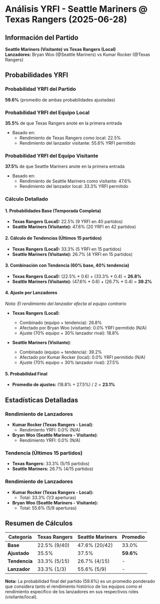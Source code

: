 # Análisis YRFI - Seattle Mariners @ Texas Rangers (2025-06-28)

## Información del Partido
**Seattle Mariners (Visitante) vs Texas Rangers (Local)**  
**Lanzadores:** Bryan Woo (@Seattle Mariners) vs Kumar Rocker (@Texas Rangers)

## Probabilidades YRFI

### Probabilidad YRFI del Partido
**59.6%** (promedio de ambas probabilidades ajustadas)

### Probabilidad YRFI del Equipo Local
**35.5%** de que Texas Rangers anote en la primera entrada
- Basado en:
  - Rendimiento de Texas Rangers como local: 22.5%
  - Rendimiento del lanzador visitante: 55.6% YRFI permitido

### Probabilidad YRFI del Equipo Visitante
**37.5%** de que Seattle Mariners anote en la primera entrada
- Basado en:
  - Rendimiento de Seattle Mariners como visitante: 47.6%
  - Rendimiento del lanzador local: 33.3% YRFI permitido

### Cálculo Detallado

#### 1. Probabilidades Base (Temporada Completa)
- **Texas Rangers (Local):** 22.5% (9 YRFI en 40 partidos)
- **Seattle Mariners (Visitante):** 47.6% (20 YRFI en 42 partidos)

#### 2. Cálculo de Tendencias (Últimos 15 partidos)
- **Texas Rangers (Local):** 33.3% (5 YRFI en 15 partidos)
- **Seattle Mariners (Visitante):** 26.7% (4 YRFI en 15 partidos)

#### 3. Combinación con Tendencia (60% base, 40% tendencia)
- **Texas Rangers (Local):** (22.5% * 0.6) + (33.3% * 0.4) = **26.8%**
- **Seattle Mariners (Visitante):** (47.6% * 0.6) + (26.7% * 0.4) = **39.2%**

#### 4. Ajuste por Lanzadores
*Nota: El rendimiento del lanzador afecta al equipo contrario*

- **Texas Rangers (Local)**:
  - Combinado (equipo + tendencia): 26.8%
  - Afectado por Bryan Woo (visitante): 0.0% YRFI permitido (N/A)
  - Ajuste (70% equipo + 30% lanzador rival): 18.8%

- **Seattle Mariners (Visitante)**:
  - Combinado (equipo + tendencia): 39.2%
  - Afectado por Kumar Rocker (local): 0.0% YRFI permitido (N/A)
  - Ajuste (70% equipo + 30% lanzador rival): 27.5%

#### 5. Probabilidad Final
- **Promedio de ajustes:** (18.8% + 27.5%) / 2 = **23.1%**

## Estadísticas Detalladas


### Rendimiento de Lanzadores
- **Kumar Rocker (Texas Rangers - Local)**:
  - Rendimiento YRFI: 0.0% (N/A)
- **Bryan Woo (Seattle Mariners - Visitante)**:
  - Rendimiento YRFI: 0.0% (N/A)
### Tendencia (Últimos 15 partidos)
- **Texas Rangers:** 33.3% (5/15 partidos)
- **Seattle Mariners:** 26.7% (4/15 partidos)

### Rendimiento de Lanzadores
- **Kumar Rocker (Texas Rangers - Local):**
  - Total: 33.3% (1/3 aperturas)
- **Bryan Woo (Seattle Mariners - Visitante):**
  - Total: 55.6% (5/9 aperturas)

## Resumen de Cálculos
| Categoría | Texas Rangers        | Seattle Mariners     | Promedio |
|-----------|----------------------|----------------------|----------|
| **Base** | 22.5% (9/40) | 47.6% (20/42) | 33.0% |
| **Ajustado** | 35.5% | 37.5% | **59.6%** |
| **Tendencia** | 33.3% (5/15) | 26.7% (4/15) | - |
| **Lanzador** | 33.3% (1/3) | 55.6% (5/9) | - |

**Nota:** La probabilidad final del partido (59.6%) es un promedio ponderado que considera tanto el rendimiento histórico de los equipos como el rendimiento específico de los lanzadores en sus respectivos roles (visitante/local).